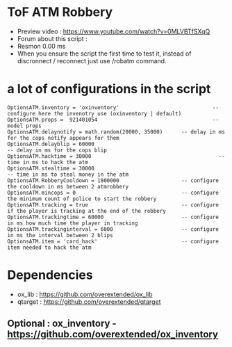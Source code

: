 # ToF ATM Robbery
- Preview video : https://www.youtube.com/watch?v=0MLVBTfSXqQ
- Forum about this script : 
- Resmon 0.00 ms
- When you ensure the script the first time to test it, instead of discronnect / reconnect just use /robatm command.

# a lot of configurations in the script
```
OptionsATM.inventory = 'oxinventory'					          -- configure here the invenotry use (oxinventory | default)
OptionsATM.props = 	921401054					                  -- model props
OptionsATM.delaynotify = math.random(20000, 35000)	    -- delay in ms for the cops notify appears for them
OptionsATM.delayblip = 60000							              -- delay in ms for the cops blip
OptionsATM.hacktime = 30000							                -- time in ms to hack the atm
OptionsATM.stealtime = 30000							              -- time in ms to steal money in the atm
OptionsATM.RobberyCooldown = 1800000                    -- configure the cooldown in ms between 2 atmrobbery  
OptionsATM.mincops = 0                                  -- configure the minimum count of police to start the robbery
OptionsATM.tracking = true                              -- configure if the player is tracking at the end of the robbery
OptionsATM.trackingtime = 60000                         -- configure in ms how much time the player in tracking
OptionsATM.trackinginterval = 6000                      -- configure in ms the interval between 2 blips
OptionsATM.item = 'card_hack'                           -- configure item needed to hack the atm
```

# Dependencies

- ox_lib : https://github.com/overextended/ox_lib
- qtarget : https://github.com/overextended/qtarget

## Optional : ox_inventory - https://github.com/overextended/ox_inventory
